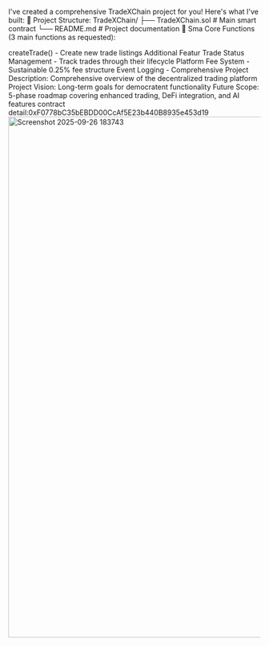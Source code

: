I've created a comprehensive TradeXChain project for you! Here's what I've built:
📁 Project Structure:
TradeXChain/
├── TradeXChain.sol          # Main smart contract
└── README.md               # Project documentation
🔧 Sma
Core Functions (3 main functions as requested):

createTrade() - Create new trade listings
Additional Featur
Trade Status Management - Track trades through their lifecycle
Platform Fee System - Sustainable 0.25% fee structure
Event Logging - Comprehensive 
Project Description: Comprehensive overview of the decentralized trading platform
Project Vision: Long-term goals for democratent functionality
Future Scope: 5-phase roadmap covering enhanced trading, DeFi integration, and AI features
contract detail:0xF0778bC35bEBDD00CcAf5E23b440B8935e453d19
<img width="1909" height="1037" alt="Screenshot 2025-09-26 183743" src="https://github.com/user-attachments/assets/fd5f712f-a38c-4a49-b1aa-90ebfbbcda6f" />
